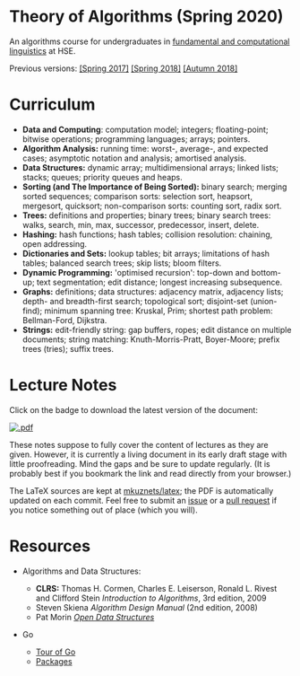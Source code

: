 # Theory of Algorithms (Spring 2020)

An algorithms course for undergraduates in [fundamental and computational linguistics](https://www.hse.ru/en/ba/ling/) at HSE.

Previous versions: [[Spring 2017]](https://github.com/mkuznets/hse-ling-algorithms/tree/2017-spring) [[Spring 2018]](https://github.com/mkuznets/hse-ling-algorithms/tree/2018-spring) [[Autumn 2018]](https://github.com/mkuznets/hse-ling-algorithms/tree/2018-fall)

# Curriculum

* **Data and Computing**: computation model; integers; floating-point; bitwise operations; programming languages; arrays; pointers.
* **Algorithm Analysis:** running time: worst-, average-, and expected cases; asymptotic notation and analysis; amortised analysis.
* **Data Structures:** dynamic array; multidimensional arrays; linked lists; stacks; queues; priority queues and heaps.
* **Sorting (and The Importance of Being Sorted):** binary search; merging sorted sequences; comparison sorts: selection sort, heapsort, mergesort, quicksort; non-comparison sorts: counting sort, radix sort.
* **Trees:** definitions and properties; binary trees; binary search trees: walks, search, min, max, successor, predecessor, insert, delete.
* **Hashing:** hash functions; hash tables; collision resolution: chaining, open addressing.
* **Dictionaries and Sets:** lookup tables; bit arrays; limitations of hash tables; balanced search trees; skip lists; bloom filters.
* **Dynamic Programming:** 'optimised recursion': top-down and bottom-up; text segmentation; edit distance; longest increasing subsequence.
* **Graphs:** definitions; data structures: adjacency matrix, adjacency lists; depth- and breadth-first search; topological sort; disjoint-set (union-find); minimum spanning tree: Kruskal, Prim; shortest path problem: Bellman-Ford, Dijkstra.
* **Strings:** edit-friendly string: gap buffers, ropes; edit distance on multiple documents; string matching: Knuth-Morris-Pratt, Boyer-Moore; prefix trees (tries); suffix trees.

# Lecture Notes

Click on the badge to download the latest version of the document:

[![.pdf](https://mkuznets-latex.s3.eu-west-2.amazonaws.com/algorithms/lecture-notes-badge.svg?rnd=1)](https://mkuznets-latex.s3.eu-west-2.amazonaws.com/algorithms/lecture-notes.pdf)

These notes suppose to fully cover the content of lectures as they are given. However, it is currently a living document in its early draft stage with little proofreading. Mind the gaps and be sure to update regularly. (It is probably best if you bookmark the link and read directly from your browser.)

The LaTeX sources are kept at [mkuznets/latex](https://github.com/mkuznets/latex); the PDF is automatically updated on each commit. Feel free to submit an [issue](https://github.com/mkuznets/latex/issues/new) or a [pull request](https://github.com/mkuznets/latex/pulls) if you notice something out of place (which you will).

# Resources

* Algorithms and Data Structures:
  * **CLRS:** Thomas H. Cormen, Charles E. Leiserson, Ronald L. Rivest and Clifford Stein *Introduction to Algorithms*, 3rd edition, 2009
  * Steven Skiena *Algorithm Design Manual* (2nd edition, 2008)
  * Pat Morin *[Open Data Structures](http://opendatastructures.org)*

* Go
  * [Tour of Go](https://tour.golang.org)
  * [Packages](https://golang.org/pkg/)
